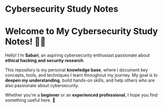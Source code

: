 # Cybersecurity Study Notes 

# **Welcome to My Cybersecurity Study Notes!** 📖🔐  

Hello! I'm **Sabari**, an aspiring cybersecurity enthusiast passionate about **ethical hacking and security research**.  

This repository is my personal **knowledge base**, where I document key concepts, tools, and techniques I learn throughout my journey. My goal is to **deepen my understanding**, build hands-on skills, and help others who are also passionate about cybersecurity.  

Whether you're a **beginner** or an **experienced professional**, I hope you find something useful here. 🚀  



